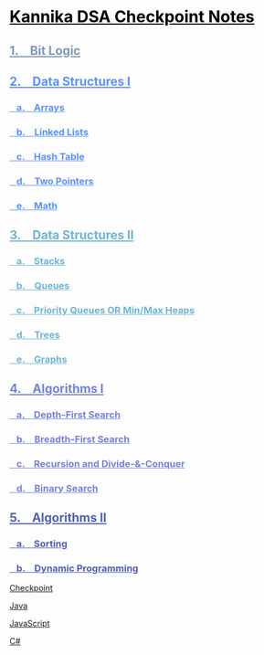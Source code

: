 # <h1 style="color:#000000"><a href="https://kannikakabilar.github.io/Kannika-Notas/" style="color:#000000">Kannika DSA Checkpoint Notes</a></h1>

<h2 style="color:#8096c2"><a href="Hardware_BitLogic/#bit-logic" style="color:#8096c2">1. &ensp; Bit Logic</a></h2>
<h2 style="color:#5c91fa"><a href="DataStructures/#data-structures-i" style="color:#5c91fa">2. &ensp; Data Structures I</a></h2>
<h3 style="color:#5c91fa"><a href="DataStructures/#arrays" style="color:#5c91fa">&ensp; a. &ensp; Arrays</a></h3>
<h3 style="color:#5c91fa"><a href="DataStructures/#linked-lists" style="color:#5c91fa">&ensp; b. &ensp; Linked Lists</a></h3>
<h3 style="color:#5c91fa"><a href="DataStructures/#hash-table" style="color:#5c91fa">&ensp; c. &ensp; Hash Table</a></h3>
<h3 style="color:#5c91fa"><a href="DataStructures/#two-pointers" style="color:#5c91fa">&ensp; d. &ensp; Two Pointers</a></h3>
<h3 style="color:#5c91fa"><a href="DataStructures/#math" style="color:#5c91fa">&ensp; e. &ensp; Math</a></h3>
<h2 style="color:#6eb5d4"><a href="DataStructures2/#data-structures-ii" style="color:#6eb5d4">3. &ensp; Data Structures II</a></h2>
<h3 style="color:#6eb5d4"><a href="DataStructures2/#stacks" style="color:#6eb5d4">&ensp; a. &ensp; Stacks</a></h3>
<h3 style="color:#6eb5d4"><a href="DataStructures2/#queues" style="color:#6eb5d4">&ensp; b. &ensp; Queues</a></h3>
<h3 style="color:#6eb5d4"><a href="DataStructures2/#priority-queues-or-min-max-heaps" style="color:#6eb5d4">&ensp; c. &ensp; Priority Queues OR Min/Max Heaps</a></h3>
<h3 style="color:#6eb5d4"><a href="DataStructures2/#trees" style="color:#6eb5d4">&ensp; d. &ensp; Trees</a></h3>
<h3 style="color:#6eb5d4"><a href="DataStructures2/#graphs" style="color:#6eb5d4">&ensp; e. &ensp; Graphs</a></h3>
<h2 style="color:#7482db"><a href="Algorithms/#algorithms" style="color:#7482db">4. &ensp; Algorithms I</a></h2>
<h3 style="color:#7482db"><a href="Algorithms/#depth-first-search" style="color:#7482db">&ensp; a. &ensp; Depth-First Search</a></h3>
<h3 style="color:#7482db"><a href="Algorithms/#breadth-first-search" style="color:#7482db">&ensp; b. &ensp; Breadth-First Search</a></h3>
<h3 style="color:#7482db"><a href="Algorithms/#recursion-and-divide-conquer" style="color:#7482db">&ensp; c. &ensp; Recursion and Divide-&-Conquer</a></h3>
<h3 style="color:#7482db"><a href="Algorithms/#binary-search" style="color:#7482db">&ensp; d. &ensp; Binary Search</a></h3>
<h2 style="color:#515fb5"><a href="Algorithms2/#algorithms-ii" style="color:#515fb5">5. &ensp; Algorithms II</a></h2>
<h3 style="color:#515fb5"><a href="Algorithms2/#sorting" style="color:#515fb5">&ensp; a. &ensp; Sorting</a></h3>
<h3 style="color:#515fb5"><a href="Algorithms2/#dynamic-programming" style="color:#515fb5">&ensp; b. &ensp; Dynamic Programming</a></h3>

[Checkpoint](https://kannikakabilar.github.io/Kannika-Notas/Checkpoint/)

[Java](https://kannikakabilar.github.io/Kannika-Notas/Java/)

[JavaScript](https://kannikakabilar.github.io/Kannika-Notas/JavaScript/)

[C#](https://kannikakabilar.github.io/Kannika-Notas/C%23/)

<!--
# [Kannika DSA Checkpoint Notes](https://kannikakabilar.github.io/Kannika-Notas/)

[Hardware_BitLogic](https://kannikakabilar.github.io/Kannika-Notas/Hardware_BitLogic/)

[Data Structures](https://kannikakabilar.github.io/Kannika-Notas/DataStructures/)

[Data Structures 2](https://kannikakabilar.github.io/Kannika-Notas/DataStructures2/)

[Algorithms](https://kannikakabilar.github.io/Kannika-Notas/Algorithms/)
-->













